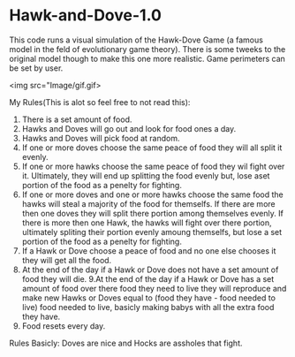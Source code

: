 # Hawk-and-Dove-1.0
This code runs a visual simulation of the Hawk-Dove Game (a famous model in the feld of evolutionary game theory). There is some tweeks to the original  model though to make this one more realistic.  Game perimeters can be set by user.

<img src="Image/gif.gif>

My Rules(This is alot so feel free to not read this): 
1. There is a set amount of food.
2. Hawks and Doves will go out and look for food ones a day.
3. Hawks and Doves  will pick food at random.
4. If one or more doves choose the same peace of food they will all split it evenly.
5. If one or more hawks choose the same peace of food they wil fight over it. Ultimately, they will end up splitting the food evenly but, lose aset portion of the food as a penelty for fighting.
6. If one or more doves  and  one or more hawks choose the same food the hawks will steal a majority of the food for themselfs. If there are more then one doves they will split there portion among themselves evenly. If there is more then one Hawk, the hawks will fight over there portion, ultimately spliting their portion evenly amoung themselfs, but lose  a set portion of the food as a penelty for fighting.
7. If a Hawk or Dove choose a peace of food and no one else chooses it they will get all the food.
8. At the end of the day if a Hawk or Dove does not have a set amount of food they will die.
9.At the end of the day if a Hawk or Dove has a set amount of food over there food they need to live they will reproduce and make new Hawks or Doves equal to (food they have - food needed to live) food needed to live, basicly making babys with all the extra food they have.
10. Food resets every day.

Rules Basicly: Doves are nice and Hocks are assholes that fight.
